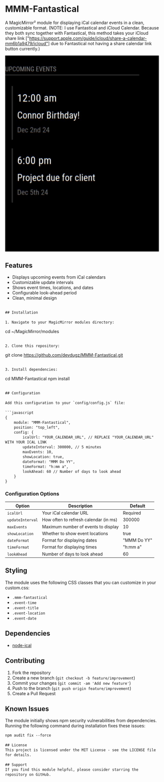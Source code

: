 # MMM-Fantastical

A MagicMirror² module for displaying iCal calendar events in a clean, customizable format. (NOTE: I use Fantastical and iCloud Calendar. Because they both sync together with Fantastical, this method takes your iCloud share link ["https://support.apple.com/guide/icloud/share-a-calendar-mm6b1a9479/icloud"] due to Fantastical not having a share calendar link button currently.)

![Screenshot](assets/MMM-Fantastical_Pic.jpg)

## Features
- Displays upcoming events from iCal calendars
- Customizable update intervals
- Shows event times, locations, and dates
- Configurable look-ahead period
- Clean, minimal design
```

## Installation

1. Navigate to your MagicMirror modules directory:
```
cd ~/MagicMirror/modules
```

2. Clone this repository:
```
git clone https://github.com/devdugz/MMM-Fantastical.git
```

3. Install dependencies:
```
cd MMM-Fantastical
npm install
```

## Configuration

Add this configuration to your `config/config.js` file:

```javascript
{
    module: "MMM-Fantastical",
    position: "top_left",
    config: {
        icalUrl: "YOUR_CALENDAR_URL", // REPLACE "YOUR_CALENDAR_URL" WITH YOUR ICAL LINK
        updateInterval: 300000, // 5 minutes
        maxEvents: 10,
        showLocation: true,
        dateFormat: "MMM Do YY",
        timeFormat: "h:mm a",
        lookAhead: 60 // Number of days to look ahead
    }
}
```

### Configuration Options

| Option | Description | Default |
|--------|-------------|---------|
| `icalUrl` | Your iCal calendar URL | Required |
| `updateInterval` | How often to refresh calendar (in ms) | 300000 |
| `maxEvents` | Maximum number of events to display | 10 |
| `showLocation` | Whether to show event locations | true |
| `dateFormat` | Format for displaying dates | "MMM Do YY" |
| `timeFormat` | Format for displaying times | "h:mm a" |
| `lookAhead` | Number of days to look ahead | 60 |

## Styling

The module uses the following CSS classes that you can customize in your custom.css:
- `.mmm-fantastical`
- `.event-time`
- `.event-title`
- `.event-location`
- `.event-date`

## Dependencies
- [node-ical](https://github.com/jens-maus/node-ical)

## Contributing
1. Fork the repository
2. Create a new branch (`git checkout -b feature/improvement`)
3. Commit your changes (`git commit -am 'Add new feature'`)
4. Push to the branch (`git push origin feature/improvement`)
5. Create a Pull Request

## Known Issues

The module initially shows npm security vulnerabilities from dependencies. Running the following command during installation fixes these issues:

```
npm audit fix --force

## License
This project is licensed under the MIT License - see the LICENSE file for details.

## Support
If you find this module helpful, please consider starring the repository on GitHub.